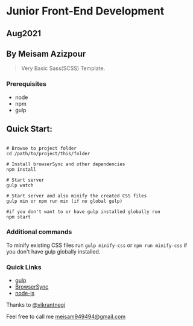 # Junior Front-End Development 
## Aug2021 
## By Meisam Azizpour

>Very Basic Sass(SCSS) Template.

### Prerequisites
* node
* npm
* gulp

## Quick Start:

```shell

# Browse to project folder
cd /path/to/project/this/folder

# Install browserSync and other dependencies
npm install

# Start server
gulp watch   

# Start server and also minify the created CSS files
gulp min or npm run min (if no global gulp)

#if you don't want to or have gulp installed globally run
npm start
```

### Additional commands
To minify existing CSS files run `gulp minify-css` or `npm run minify-css` if you don't have gulp globally installed.

### Quick Links
* [gulp](http://gulpjs.com)
* [BrowserSync](http://www.browsersync.io)
* [node-js](https://nodejs.org/en/)

Thanks to [@vikrantnegi](https://github.com/vikrantnegi/scss-gulp-boilerplate)

Feel free to call me [meisam949494@gmail.com](mailto:meisam949494@gmail.com)
